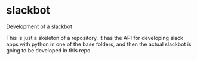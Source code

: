# slackbot
Development of a slackbot

This is just a skeleton of a repository. It has the API for developing slack apps with python in one of the base folders, and then
the actual slackbot is going to be developed in this repo.
